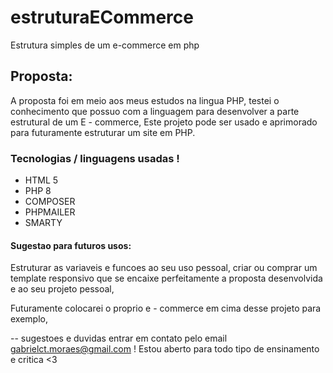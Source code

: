# estruturaECommerce
Estrutura simples de um e-commerce em php

## Proposta:
A proposta foi em meio aos meus estudos na lingua PHP, testei o conhecimento que possuo com a linguagem para desenvolver a parte estrutural de um E - commerce,
Este projeto pode ser usado e aprimorado para futuramente estruturar um site em PHP.

### Tecnologias / linguagens usadas !
* HTML 5
* PHP 8 
* COMPOSER 
* PHPMAILER
* SMARTY

#### Sugestao para futuros usos:
Estruturar as variaveis e funcoes ao seu uso pessoal, criar ou comprar um template responsivo que se encaixe perfeitamente a proposta desenvolvida e ao seu projeto pessoal,

Futuramente colocarei o proprio e - commerce em cima desse projeto para exemplo,


-- sugestoes e duvidas entrar em contato pelo email gabrielct.moraes@gmail.com ! Estou aberto para todo tipo de ensinamento e critica <3
